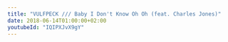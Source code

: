 ```yaml
---
title: "VULFPECK /// Baby I Don't Know Oh Oh (feat. Charles Jones)"
date: 2018-06-14T01:00:00+02:00
youtubeId: "IQIPXJvX9gY"
---
```

